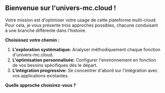 ##  Bienvenue sur l'univers-mc.cloud !  

Votre mission est d'optimiser votre usage de cette plateforme multi-cloud. Pour cela, je vous présente  trois approches possibles, chacune conduisant à une branche différente dans l'histoire. 

**Choisissez votre chemin :**

1. **L'exploration systématique:** Analyser méthodiquement chaque fonction d'univers-mc.cloud. 
2. **L'optimisation personnalisée:**  Configurer l'environnement en fonction de vos besoins spécifiques dès le départ.
3. **L'intégration progressive:**  Se concentrer d'abord sur l'intégration avec vos applications existantes.

**Quelle approche choisirez-vous ?** 



